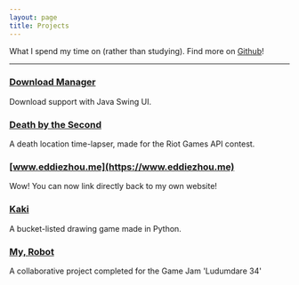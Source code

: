 ```yaml
---
layout: page
title: Projects
---
```


What I spend my time on (rather than studying). Find more on [Github](https://www.github.com/TwelveNights)!

***

### [Download Manager](https://github.com/KuromiAK/DownloadManager)
Download support with Java Swing UI.

### [Death by the Second](https://www.github.com/TwelveNights/Death-by-the-Second)
A death location time-lapser, made for the Riot Games API contest.

### [www.eddiezhou.me](https://www.eddiezhou.me)
Wow! You can now link directly back to my own website!

### [Kaki](https://www.github.com/TwelveNights/kaki)
A bucket-listed drawing game made in Python.

### [My, Robot](https://github.com/TwelveNights/ludumdare-34)
A collaborative project completed for the Game Jam 'Ludumdare 34'